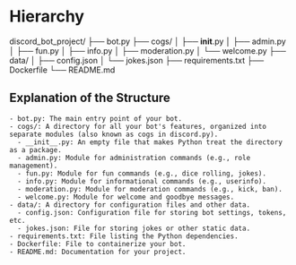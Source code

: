 # Hierarchy

discord_bot_project/
├── bot.py
├── cogs/
│   ├── __init__.py
│   ├── admin.py
│   ├── fun.py
│   ├── info.py
│   ├── moderation.py
│   └── welcome.py
├── data/
│   ├── config.json
│   └── jokes.json
├── requirements.txt
├── Dockerfile
└── README.md

## Explanation of the Structure

    - bot.py: The main entry point of your bot.
    - cogs/: A directory for all your bot's features, organized into separate modules (also known as cogs in discord.py).
      - __init__.py: An empty file that makes Python treat the directory as a package.
      - admin.py: Module for administration commands (e.g., role management).
      - fun.py: Module for fun commands (e.g., dice rolling, jokes).
      - info.py: Module for informational commands (e.g., userinfo).
      - moderation.py: Module for moderation commands (e.g., kick, ban).
      - welcome.py: Module for welcome and goodbye messages.
    - data/: A directory for configuration files and other data.
      - config.json: Configuration file for storing bot settings, tokens, etc.
      - jokes.json: File for storing jokes or other static data.
    - requirements.txt: File listing the Python dependencies.
    - Dockerfile: File to containerize your bot.
    - README.md: Documentation for your project.
